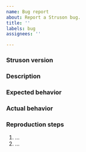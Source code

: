 ```yaml
---
name: Bug report
about: Report a Struson bug.
title: ''
labels: bug
assignees: ''

---
```


### Struson version
<!-- Struson version you are using, for example '0.1.0' -->


### Description
<!-- Describe the bug you experienced -->


### Expected behavior
<!-- What behavior did you expect? -->


### Actual behavior
<!-- What happened instead? -->


### Reproduction steps
<!-- Provide exact reproduction steps for reproducing the bug -->
<!-- Provide a short code snippet or link to a demo project -->

1. ...
2. ...
